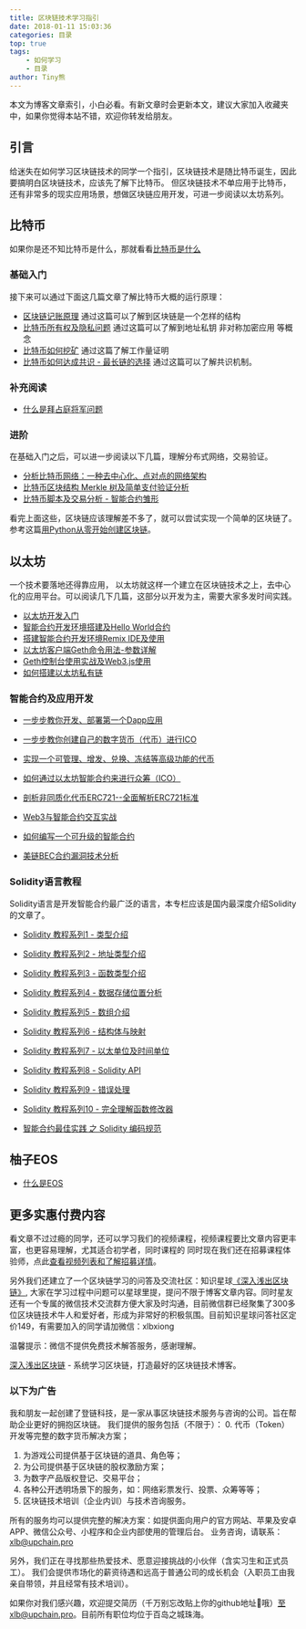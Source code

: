 ```yaml
---
title: 区块链技术学习指引
date: 2018-01-11 15:03:36
categories: 目录
top: true
tags:
    - 如何学习
    - 目录
author: Tiny熊
---
```


本文为博客文章索引，小白必看。有新文章时会更新本文，建议大家加入收藏夹中，如果你觉得本站不错，欢迎你转发给朋友。

<!-- more -->
## 引言
给迷失在如何学习区块链技术的同学一个指引，区块链技术是随比特币诞生，因此要搞明白区块链技术，应该先了解下比特币。
但区块链技术不单应用于比特币，还有非常多的现实应用场景，想做区块链应用开发，可进一步阅读以太坊系列。


## 比特币
如果你是还不知比特币是什么，那就看看[比特币是什么](https://learnblockchain.cn/2017/10/23/whatisbitcoin/)
### 基础入门
接下来可以通过下面这几篇文章了解比特币大概的运行原理：
* [区块链记账原理](https://learnblockchain.cn/2017/10/25/whatbc/) 
   通过这篇可以了解到区块链是一个怎样的结构
* [比特币所有权及隐私问题](https://learnblockchain.cn/2017/11/02/bitcoin-own/)
   通过这篇可以了解到地址私钥 非对称加密应用 等概念
* [比特币如何挖矿](https://learnblockchain.cn/2017/11/04/bitcoin-pow/)
   通过这篇了解工作量证明
* [比特币如何达成共识 - 最长链的选择](https://learnblockchain.cn/2017/12/07/bitcoin-sonsensus/)
   通过这篇可以了解共识机制。
### 补充阅读
* [什么是拜占庭将军问题](https://learnblockchain.cn/2018/02/05/bitcoin-byzantine/)

### 进阶
在基础入门之后，可以进一步阅读以下几篇，理解分布式网络，交易验证。
* [分析比特币网络：一种去中心化、点对点的网络架构](https://learnblockchain.cn/2017/11/07/bitcoin-p2p/)
* [比特币区块结构 Merkle 树及简单支付验证分析](https://learnblockchain.cn/2017/11/10/bitcoin-script/)
* [比特币脚本及交易分析 - 智能合约雏形](https://xiaozhuanlan.com/topic/1402935768)

看完上面这些，区块链应该理解差不多了，就可以尝试实现一个简单的区块链了。参考这篇[用Python从零开始创建区块链](https://learnblockchain.cn/2017/10/27/build_blockchain_by_python/)。

## 以太坊
一个技术要落地还得靠应用， 以太坊就这样一个建立在区块链技术之上，去中心化的应用平台。可以阅读几下几篇，这部分以开发为主，需要大家多发时间实践。

* [以太坊开发入门](https://learnblockchain.cn/2017/11/20/whatiseth/)
* [智能合约开发环境搭建及Hello World合约](https://learnblockchain.cn/2017/11/24/init-env/)
* [搭建智能合约开发环境Remix IDE及使用](https://learnblockchain.cn/2018/06/07/remix-ide/)
* [以太坊客户端Geth命令用法-参数详解](https://learnblockchain.cn/2017/11/29/geth_cmd_options)
* [Geth控制台使用实战及Web3.js使用](https://learnblockchain.cn/2017/12/01/geth_cmd_short/)
* [如何搭建以太坊私有链](https://learnblockchain.cn/2018/03/18/create_private_blockchain/)

### 智能合约及应用开发
* [一步步教你开发、部署第一个Dapp应用](https://learnblockchain.cn/2018/01/12/first-dapp/)
* [一步步教你创建自己的数字货币（代币）进行ICO](https://learnblockchain.cn/2018/01/12/create_token/)
* [实现一个可管理、增发、兑换、冻结等高级功能的代币](https://learnblockchain.cn/2018/01/27/create-token2/)
* [如何通过以太坊智能合约来进行众筹（ICO）](https://learnblockchain.cn/2018/02/28/ico-crowdsale/)
* [剖析非同质化代币ERC721--全面解析ERC721标准](https://learnblockchain.cn/2018/03/23/token-erc721/)
* [Web3与智能合约交互实战](https://learnblockchain.cn/2018/04/15/web3-html/)

* [如何编写一个可升级的智能合约](https://learnblockchain.cn/2018/03/15/contract-upgrade/)
* [美链BEC合约漏洞技术分析](https://learnblockchain.cn/2018/04/25/bec-overflow/)

### Solidity语言教程
Solidity语言是开发智能合约最广泛的语言，本专栏应该是国内最深度介绍Solidity的文章了。
* [Solidity 教程系列1 - 类型介绍](https://learnblockchain.cn/2017/12/05/solidity1/)
* [Solidity 教程系列2 - 地址类型介绍](https://learnblockchain.cn/2017/12/12/solidity2/)
* [Solidity 教程系列3 - 函数类型介绍](https://learnblockchain.cn/2017/12/12/solidity_func/)
* [Solidity 教程系列4 - 数据存储位置分析](https://learnblockchain.cn/2017/12/21/solidity_reftype_datalocation/)
* [Solidity 教程系列5 - 数组介绍](https://learnblockchain.cn/2017/12/21/solidity-arrays/)
* [Solidity 教程系列6 - 结构体与映射](https://learnblockchain.cn/2017/12/27/solidity-structs/)
* [Solidity 教程系列7 - 以太单位及时间单位](https://learnblockchain.cn/2018/02/02/solidity-unit/)
* [Solidity 教程系列8 - Solidity API](https://learnblockchain.cn/2018/03/14/solidity-api/)
* [Solidity 教程系列9 - 错误处理](https://learnblockchain.cn/2018/04/07/solidity-errorhandler/)
* [Solidity 教程系列10 - 完全理解函数修改器](https://learnblockchain.cn/2018/04/09/solidity-modify/)

* [智能合约最佳实践 之 Solidity 编码规范](https://learnblockchain.cn/2018/05/04/solidity-style-guide/)

## 柚子EOS

* [什么是EOS](https://learnblockchain.cn/2018/07/17/whatiseos/)


## 更多实惠付费内容

看文章不过过瘾的同学，还可以学习我们的视频课程，视频课程要比文章内容更丰富，也更容易理解，尤其适合初学者，同时课程的
同时现在我们还在招募课程体验师，点此[查看视频列表和了解招募详情](https://learnblockchain.cn/course/#%E5%8C%BA%E5%9D%97%E9%93%BE%E8%A7%86%E9%A2%91%E8%AF%BE%E7%A8%8B)。

另外我们还建立了一个区块链学习的问答及交流社区：知识星球[《深入浅出区块链》](https://t.xiaomiquan.com/RfAu7uj), 大家在学习过程中问题可以星球里提，提问不限于博客文章内容。同时星友还有一个专属的微信技术交流群方便大家及时沟通，目前微信群已经聚集了300多位区块链技术牛人和爱好者，形成为非常好的积极氛围。目前知识星球问答社区定价149，有需要加入的同学请加微信：xlbxiong

温馨提示：微信不提供免费技术解答服务，感谢理解。

[深入浅出区块链](https://learnblockchain.cn/) - 系统学习区块链，打造最好的区块链技术博客。

### 以下为广告
我和朋友一起创建了登链科技，是一家从事区块链技术服务与咨询的公司。旨在帮助企业更好的拥抱区块链。
我们提供的服务包括（不限于）：
0. 代币（Token）开发等完整的数字货币解决方案；
1. 为游戏公司提供基于区块链的道具、角色等；
2. 为公司提供基于区块链的股权激励方案；
3. 为数字产品版权登记、交易平台；
4. 各种公开透明场景下的服务，如：网络彩票发行、投票、众筹等等；
5. 区块链技术培训（企业内训）与技术咨询服务。

所有的服务均可以提供完整的解决方案：如提供面向用户的官方网站、苹果及安卓APP、微信公众号、小程序和企业内部使用的管理后台。
业务咨询，请联系：xlb@upchain.pro

另外，我们正在寻找那些热爱技术、愿意迎接挑战的小伙伴（含实习生和正式员工）。
我们会提供市场化的薪资待遇和远高于普通公司的成长机会（入职员工由我亲自带领，并且经常有技术培训）。

如果你对我们感兴趣，欢迎提交简历（千万别忘改贴上你的github地址哦）至xlb@upchain.pro。目前所有职位均位于百岛之城珠海。


